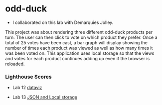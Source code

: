 # odd-duck
* I collaborated on this lab with Demarquies Jolley.

This project was about rendering three different odd-duck products per turn. The user can then click to vote on which product they prefer. Once a total of 25 votes have been cast, a bar graph will display showing the number of times each product was viewed as well as how many times it was been voted on. This application uses local storage so that the views and votes for each product continues adding up even if the browser is reloaded. 

### Lighthouse Scores
- Lab 12 [dataviz](./lighthouse/Lab12-dataviz.png)

- Lab 13 [JSON and Local storage](./lighthouse/Lab13-JSON-local-storage.png)